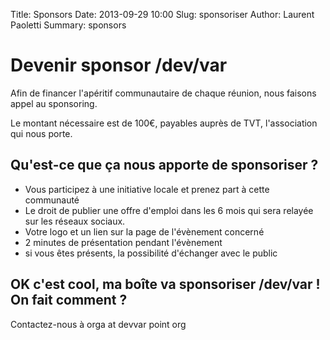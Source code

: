 Title: Sponsors
Date: 2013-09-29 10:00
Slug: sponsoriser
Author: Laurent Paoletti
Summary: sponsors

# Devenir sponsor /dev/var

Afin de financer l'apéritif communautaire de chaque réunion, nous faisons appel au sponsoring.

Le montant nécessaire est de 100€, payables auprès de TVT, l'association qui nous porte.

## Qu'est-ce que ça nous apporte de sponsoriser ?

* Vous participez à une initiative locale et prenez part à cette communauté
* Le droit de publier une offre d'emploi dans les 6 mois qui sera relayée sur les réseaux sociaux.
* Votre logo et un lien sur la page de l'évènement concerné
* 2 minutes de présentation pendant l'évènement
* si vous êtes présents, la possibilité d'échanger avec le public

## OK c'est cool, ma boîte va sponsoriser /dev/var ! On fait comment ?

Contactez-nous à  orga at devvar point org

